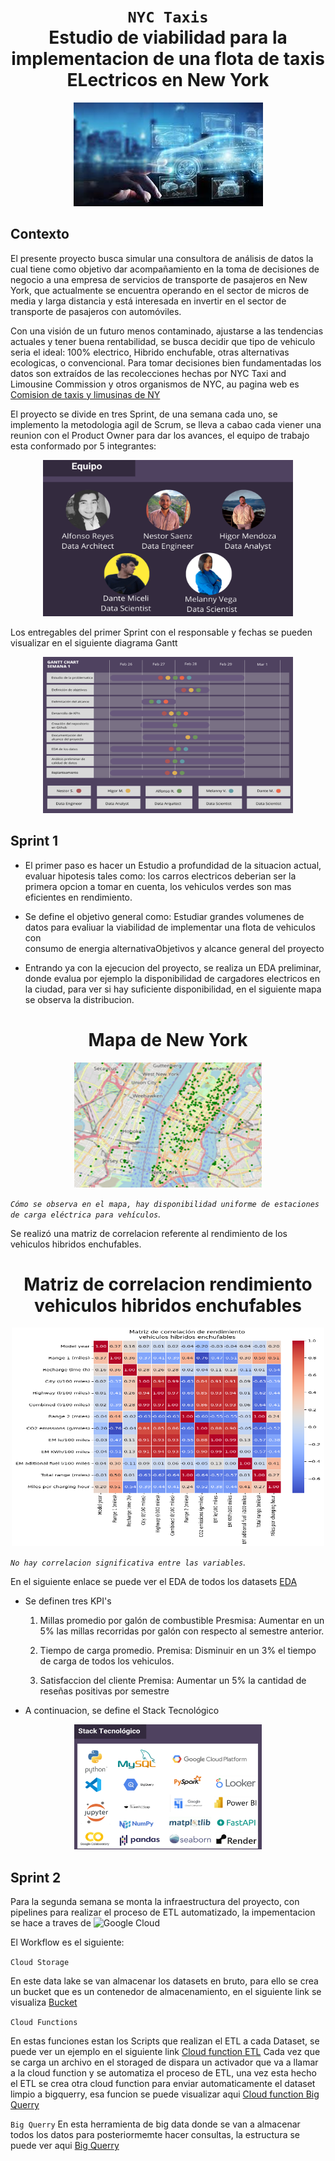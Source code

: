# <h1 align="center">**`NYC Taxis`** <br> Estudio de viabilidad para la implementacion de una flota de taxis ELectricos en New York</h1>

<p align="center">
<img src="https://github.com/TheAlfonzReyes/Taxis-electricos-NYC/blob/main/Variables_entorno/carro.jpeg"  >
</p>

## **Contexto**

El presente proyecto busca simular una consultora de análisis de datos la cual tiene como objetivo dar acompañamiento en la toma de decisiones de negocio a una empresa de servicios de transporte de pasajeros en New York, que actualmente se encuentra operando en el sector de micros de media y larga distancia y está interesada en invertir en el sector de transporte de pasajeros con automóviles. 

Con una visión de un futuro menos contaminado, ajustarse a las tendencias actuales y tener buena rentabilidad, se busca decidir que tipo de vehiculo seria el ideal: 100% electrico, Hibrido enchufable, otras alternativas ecologicas, o convencional. Para tomar decisiones bien fundamentadas los datos son extraídos de las recolecciones hechas por NYC Taxi and Limousine Commission y otros organismos de NYC, au pagina web es
[Comision de taxis y limusinas de NY](https://www.nyc.gov/site/tlc/index.page)

El proyecto se divide en tres Sprint, de una semana cada uno, se implemento la metodologia agil de Scrum, se lleva a cabao cada viener una reunion con el Product Owner para dar los avances, el equipo de trabajo esta conformado por 5 integrantes:

<p align="center">
<img src="https://github.com/TheAlfonzReyes/Taxis-electricos-NYC/blob/main/Variables_entorno/integrantes.png" width=400 height=250 >
</p>

Los entregables del primer Sprint con el responsable y fechas se pueden visualizar en el siguiente diagrama Gantt
<p align="center">
<img src="https://github.com/TheAlfonzReyes/Taxis-electricos-NYC/blob/main/Variables_entorno/gant1.png" width=400 height=250 >
</p>

## **Sprint 1**

* El primer paso es hacer un Estudio a profundidad de la situacion actual, evaluar hipotesis tales como: los 
  carros electricos deberian ser la primera opcion a tomar en cuenta, los vehiculos verdes son mas eficientes en 
  rendimiento.
  
* Se define el objetivo general como:
  Estudiar grandes volumenes de datos para evaliuar la viabilidad de implementar una flota de vehiculos con   
  consumo de energia alternativaObjetivos y alcance general del proyecto
  
* Entrando ya con la ejecucion del proyecto, se realiza un EDA preliminar, donde evalua por ejemplo la 
  disponibilidad de cargadores electricos en la ciudad, para ver si hay suficiente disponibilidad, en el siguiente   mapa se observa la distribucion.

<h1 align = "center">Mapa de New York</h1>
<p align="center">
<img src="https://github.com/TheAlfonzReyes/Taxis-electricos-NYC/blob/main/Variables_entorno/mapa.png" width=300 height=200 alt = "Mapa de New York" >
</p>

*`Cómo se observa en el mapa, hay disponibilidad uniforme de estaciones de carga eléctrica para vehículos`.*

Se realizó una matriz de correlacion referente al rendimiento de los vehiculos hibridos enchufables.

<h1 align = "center">Matriz de correlacion rendimiento vehiculos hibridos enchufables</h1>
<p align="center">
<img src="https://github.com/TheAlfonzReyes/Taxis-electricos-NYC/blob/main/Variables_entorno/matriz_rendimiento_hibridos.png" width=500 height=350>
</p>

*`No hay correlacion significativa entre las variables`.*

En el siguiente enlace se puede ver el EDA de todos los datasets [EDA](https://github.com/TheAlfonzReyes/Taxis-electricos-NYC/tree/main/4.%20EDA-ETL)

* Se definen tres KPI's
  1. Millas promedio por galón de combustible
     Presmisa: Aumentar en un 5% las millas recorridas por galón con respecto al semestre anterior.

  2. Tiempo de carga promedio.
     Premisa: Disminuir en un 3% el tiempo de carga de todos los vehiculos.

  3. Satisfaccion del cliente
     Premisa: Aumentar un 5% la cantidad de reseñas positivas por semestre

* A continuacion, se define el Stack Tecnológico
<p align="center">
<img src="https://github.com/TheAlfonzReyes/Taxis-electricos-NYC/blob/main/Variables_entorno/Stack_tecnologico.png" width=300 height=200>
</p>

## **Sprint 2**
Para la segunda semana se monta la infraestructura del proyecto, con pipelines para realizar el proceso de ETL automatizado, la impementacion se hace a traves de ![Google Cloud](https://img.shields.io/badge/-Google%20Cloud-333333?style=flat&logo=google-cloud)

El Workflow es el siguiente:

`Cloud Storage`

En este data lake  se van almacenar los datasets en bruto, para ello se crea un bucket que es un contenedor de almacenamiento, en el siguiente link se visualiza [Bucket](https://github.com/TheAlfonzReyes/Taxis-electricos-NYC/blob/main/Variables_entorno/bucket.png)

`Cloud Functions`

En estas funciones estan los Scripts que realizan el ETL a cada Dataset, se puede ver un ejemplo en el siguiente link [Cloud function ETL](https://github.com/TheAlfonzReyes/Taxis-electricos-NYC/blob/main/5.%20Cloud%20functions/ETL.py)
Cada vez que se carga un archivo en el storaged de dispara un activador que va a llamar a la cloud function y se automatiza el proceso de ETL, una vez esta hecho el ETL se crea otra cloud function para enviar automaticamente el dataset limpio a bigquerry, esa funcion se puede visualizar aqui [Cloud function Big Querry](https://github.com/TheAlfonzReyes/Taxis-electricos-NYC/blob/main/5.%20Cloud%20functions/big_querry.py)

`Big Querry`
En esta herramienta de big data donde se van a almacenar todos los datos para posteriormemte hacer consultas, la estructura se puede ver aqui
[Big Querry](https://github.com/TheAlfonzReyes/Taxis-electricos-NYC/blob/main/Variables_entorno/big_querry.png)



